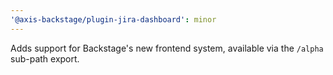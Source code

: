 ```yaml
---
'@axis-backstage/plugin-jira-dashboard': minor
---
```


Adds support for Backstage's new frontend system, available via the `/alpha` sub-path export.
